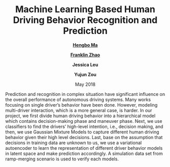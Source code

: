 <div align=center>
 
# Machine Learning Based Human Driving Behavior Recognition and Prediction

[**Hengbo Ma**](https://hengboma.github.io)

[**Franklin Zhao**](http://franklinzhao.top) 

**Jessica Leu**

**Yujun Zou**

May 2018

<div align=left>

Prediction and recognition in complex situation have significant
influence on the overall performance of autonomous driving systems. Many
works focusing on single driver’s behavior have been done. However,
modeling multi-driver interaction, which is a more general case, is
harder. In our project, we first divide human driving behavior into a
hierarchical model which contains decision-making phase and maneuver
phase. Next, we use classifiers to find the drivers’ high-level
intention, i.e., decision making, and then, we use Gaussian Mixture
Models to capture different human driving behavior given their high
level decisions. Last, base on the assumption that decisions in training
data are unknown to us, we use a variational autoencoder to learn the
representation of different driver behavior models in latent space and
make prediction accordingly. A simulation data set from ramp-merging
scenario is used to verify each models.
